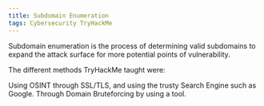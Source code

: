 ```yaml
---
title: Subdomain Enumeration
tags: Cybersecurity TryHackMe
---
```


Subdomain enumeration is the process of determining valid subdomains to expand the attack surface for more potential points of vulnerability.

The different methods TryHackMe taught were:

Using OSINT through SSL/TLS, and using the trusty Search Engine such as Google.
Through Domain Bruteforcing by using a tool.


